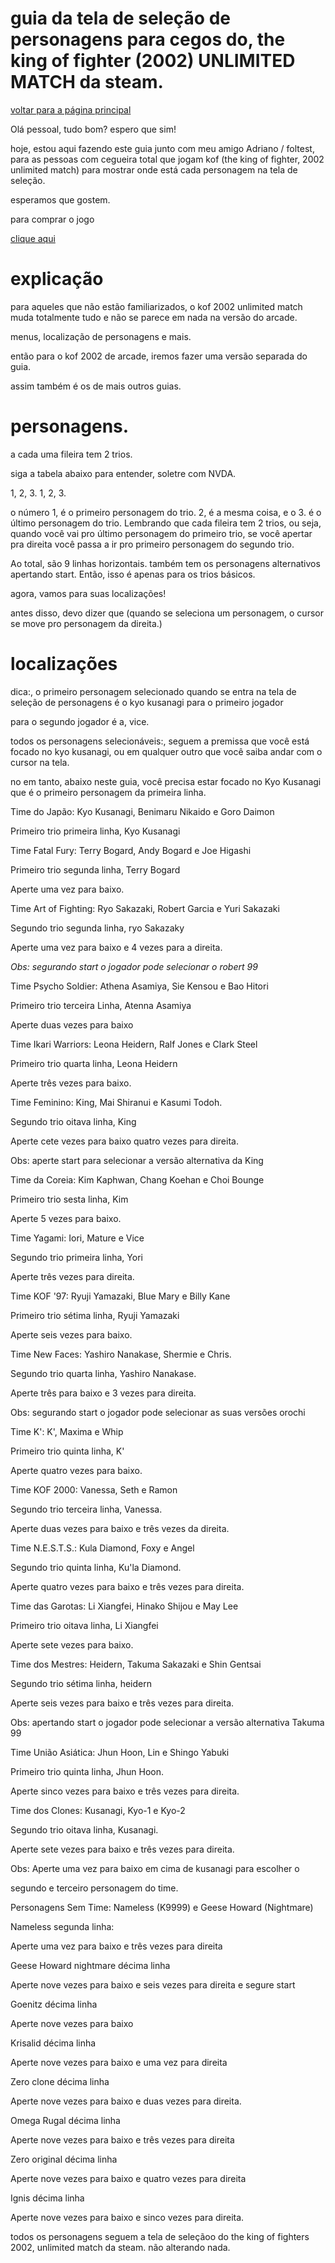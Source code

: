 ﻿# guia da tela de seleção de personagens para cegos do, the king of fighter (2002) UNLIMITED MATCH da steam.


[voltar para a página principal](index)


Olá pessoal, tudo bom? espero que sim!


hoje, estou aqui fazendo este guia junto com meu amigo Adriano / foltest, para as pessoas com cegueira total que jogam kof (the king of fighter, 2002 unlimited match)  para mostrar onde está cada personagem na tela de seleção.


esperamos que gostem.


para comprar o jogo


 [clique aqui](https://store.steampowered.com/app/222440/THE_KING_OF_FIGHTERS_2002_UNLIMITED_MATCH/?l=portuguese)


# explicação


para aqueles que não estão familiarizados, o kof 2002 unlimited match muda totalmente tudo  e não se parece em nada na versão do arcade.


menus, localização de personagens e mais.


então para o kof 2002 de arcade, iremos fazer uma versão separada do guia.


assim também é os de mais outros guias.


# personagens.


a cada uma fileira  tem 2 trios.

siga a tabela abaixo para entender, soletre com NVDA.


1, 2, 3.   1, 2, 3.


o número 1, é o primeiro personagem do trio. 2, é a mesma coisa, e o 3. é o último personagem do trio. Lembrando que cada fileira tem 2 trios, ou seja, quando você vai pro último personagem do primeiro trio, se você apertar pra direita você passa a ir pro primeiro personagem do segundo trio.


Ao total, são 9 linhas horizontais. também tem os personagens alternativos apertando start. Então, isso é apenas para os trios básicos.


agora, vamos para suas localizações!



antes disso, devo dizer que (quando se seleciona um personagem, o cursor se move pro personagem da direita.)


# localizações 


dica:, o primeiro personagem selecionado quando se entra na tela de seleção de personagens é o kyo kusanagi para o primeiro jogador


para o segundo jogador é a,  vice.

todos os personagens selecionáveis:, seguem a premissa que você está focado no kyo kusanagi, ou em qualquer outro que você saiba andar com o cursor na tela.


no em tanto, abaixo neste guia, você precisa estar focado no Kyo Kusanagi que é o primeiro personagem da primeira linha.


Time do Japão: Kyo Kusanagi, Benimaru Nikaido e Goro Daimon


Primeiro trio primeira linha, Kyo Kusanagi


Time Fatal Fury: Terry Bogard, Andy Bogard e Joe Higashi


Primeiro trio segunda linha, Terry Bogard


Aperte uma vez para baixo.


Time Art of Fighting: Ryo Sakazaki, Robert Garcia e Yuri Sakazaki


Segundo trio segunda linha, ryo Sakazaky


Aperte uma vez para baixo e 4 vezes para a direita.


*Obs: segurando start o jogador pode selecionar o robert 99*


Time Psycho Soldier: Athena Asamiya, Sie Kensou e Bao Hitori


Primeiro trio terceira Linha, Atenna Asamiya


Aperte duas vezes para baixo


Time Ikari Warriors: Leona Heidern, Ralf Jones e Clark Steel


Primeiro trio quarta linha, Leona Heidern


Aperte três vezes para baixo.


Time Feminino: King, Mai Shiranui e Kasumi Todoh.


Segundo trio oitava linha, King


Aperte cete vezes para baixo quatro vezes para direita.


Obs: aperte start para selecionar a versão alternativa da King


Time da Coreia: Kim Kaphwan, Chang Koehan e Choi Bounge


Primeiro trio sesta linha, Kim


Aperte 5 vezes para baixo.


Time Yagami: Iori, Mature e Vice


Segundo trio primeira linha, Yori


Aperte três vezes para direita.


Time KOF '97: Ryuji Yamazaki, Blue Mary e Billy Kane


Primeiro trio sétima linha, Ryuji Yamazaki


Aperte seis vezes para baixo.


Time New Faces: Yashiro Nanakase, Shermie e Chris.


Segundo trio quarta linha, Yashiro Nanakase.


Aperte três para baixo e 3 vezes para direita.


Obs: segurando start o jogador pode selecionar as suas versões orochi


Time K': K', Maxima e Whip


Primeiro trio quinta linha, K'


Aperte quatro vezes para baixo.


Time KOF 2000: Vanessa, Seth e Ramon


Segundo trio terceira linha, Vanessa.


Aperte duas vezes para baixo e três vezes da direita.


Time N.E.S.T.S.: Kula Diamond, Foxy e Angel


Segundo trio quinta linha, Ku'la Diamond.


Aperte quatro vezes para baixo e três vezes para direita.


Time das Garotas: Li Xiangfei, Hinako Shijou e May Lee


Primeiro trio oitava linha, Li Xiangfei


Aperte sete vezes para baixo.


Time dos Mestres: Heidern, Takuma Sakazaki e Shin Gentsai


Segundo trio sétima linha, heidern


Aperte seis vezes para baixo e três vezes para direita.


Obs: apertando start o jogador pode selecionar a versão alternativa Takuma 99


Time União Asiática: Jhun Hoon, Lin e Shingo Yabuki


Primeiro trio quinta linha, Jhun Hoon.


Aperte sinco vezes para baixo e três vezes para direita.


Time dos Clones: Kusanagi, Kyo-1 e Kyo-2


Segundo trio oitava linha, Kusanagi.


Aperte sete vezes para baixo e três vezes para direita.


Obs: Aperte uma vez para baixo em cima de kusanagi para escolher o


segundo e terceiro personagem do time.


Personagens Sem Time: Nameless (K9999) e Geese Howard (Nightmare)


Nameless segunda linha:


Aperte uma vez para baixo e três vezes para direita


Geese Howard nightmare décima linha


Aperte nove vezes para baixo e seis vezes para direita e segure start


Goenitz décima linha


Aperte nove vezes para baixo


Krisalid décima linha


Aperte nove vezes para baixo e uma vez para direita


Zero clone décima linha


Aperte nove vezes para baixo e duas vezes para direita.


Omega Rugal décima linha


Aperte nove vezes para baixo e três vezes para direita


Zero original décima linha


Aperte nove vezes para baixo e quatro vezes para direita


Ignis décima linha


Aperte nove vezes para baixo e sinco vezes para direita.


todos os personagens seguem a tela de seleçãoo do the king of fighters 2002, unlimited match da steam. não alterando nada.